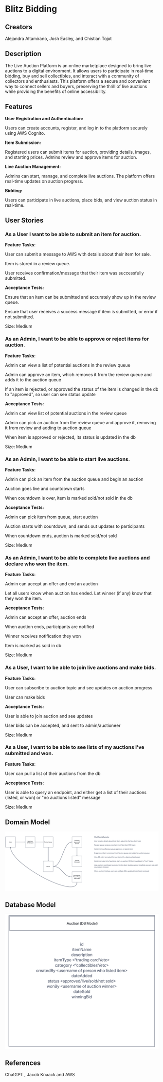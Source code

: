 # Blitz Bidding

## Creators

Alejandra Altamirano, Josh Easley, and Chistian Tojot

## Description

The Live Auction Platform is an online marketplace designed to bring live auctions to a digital environment. It allows users to participate in real-time bidding, buy and sell collectibles, and interact with a community of collectors and enthusiasts. This platform offers a secure and convenient way to connect sellers and buyers, preserving the thrill of live auctions while providing the benefits of online accessibility.

## Features

**User Registration and Authentication:**

Users can create accounts, register, and log in to the platform securely using AWS Cognito.

**Item Submission:**

Registered users can submit items for auction, providing details, images, and starting prices. Admins review and approve items for auction.

**Live Auction Management:**

Admins can start, manage, and complete live auctions. The platform offers real-time updates on auction progress.

**Bidding:**

Users can participate in live auctions, place bids, and view auction status in real-time.

## User Stories

### As a User I want to be able to submit an item for auction.

**Feature Tasks:**

User can submit a message to AWS with details about their item for sale.

Item is stored in a review queue.

User receives confirmation/message that their item was successfully submitted.

**Acceptance Tests:**

Ensure that an item can be submitted and accurately show up in the review queue.

Ensure that user receives a success message if item is submitted, or error if not submitted.

Size: Medium

### As an Admin, I want to be able to approve or reject items for auction.

**Feature Tasks:**

Admin can view a list of potential auctions in the review queue

Admin can approve an item, which removes it from the review queue and adds it to the auction queue

If an item is rejected, or approved the status of the item is changed in the db to "approved", so user can see status update

**Acceptance Tests:**

Admin can view list of potential auctions in the review queue

Admin can pick an auction from the review queue and approve it, removing it from review and adding to auction queue

When item is approved or rejected, its status is updated in the db

Size: Medium

### As an Admin, I want to be able to start live auctions.

**Feature Tasks:**

Admin can pick an item from the auction queue and begin an auction

Auction goes live and countdown starts

When countdown is over, item is marked sold/not sold in the db

**Acceptance Tests:**

Admin can pick item from queue, start auction

Auction starts with countdown, and sends out updates to participants

When countdown ends, auction is marked sold/not sold

Size: Medium

### As an Admin, I want to be able to complete live auctions and declare who won the item.

**Feature Tasks:**

Admin can accept an offer and end an auction

Let all users know when auction has ended. Let winner (if any) know that they won the item.

**Acceptance Tests:**

Admin can accept an offer, auction ends

When auction ends, participants are notified

Winner receives notification they won

Item is marked as sold in db

Size: Medium

### As a User, I want to be able to join live auctions and make bids.

**Feature Tasks:**

User can subscribe to auction topic and see updates on auction progress

User can make bids

**Acceptance Tests:**

User is able to join auction and see updates

User bids can be accepted, and sent to admin/auctioneer

Size: Medium

### As a User, I want to be able to see lists of my auctions I've submitted and won.

**Feature Tasks:**

User can pull a list of their auctions from the db

**Acceptance Tests:**

User is able to query an endpoint, and either get a list of their auctions (listed, or won) or "no auctions listed" message

Size: Medium

## Domain Model

![Domain Model](./assets/domain-model.png)

## Database Model

![DB Model](./assets/database-model.png)

## References

ChatGPT , Jacob Knaack and AWS
